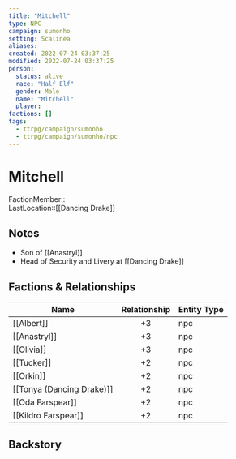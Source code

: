 ```yaml
---
title: "Mitchell"
type: NPC
campaign: sumonho
setting: Scalinea
aliases: 
created: 2022-07-24 03:37:25
modified: 2022-07-24 03:37:25
person:
  status: alive
  race: "Half Elf"
  gender: Male
  name: "Mitchell"
  player: 
factions: []
tags:
  - ttrpg/campaign/sumonho
  - ttrpg/campaign/sumonho/npc
---
```


# Mitchell

FactionMember::  
LastLocation::[[Dancing Drake]]

## Notes

- Son of [[Anastryl]]
- Head of Security and Livery at [[Dancing Drake]]

## Factions & Relationships

| Name                      | Relationship | Entity Type |
| ------------------------- |:------------:| ----------- |
| [[Albert]]                |      +3      | npc         |
| [[Anastryl]]              |      +3      | npc         |
| [[Olivia]]                |      +3      | npc         |
| [[Tucker]]                |      +2      | npc         |
| [[Orkin]]                 |      +2      | npc         |
| [[Tonya (Dancing Drake)]] |      +2      | npc         |
| [[Oda Farspear]]          |      +2      | npc         |
| [[Kildro Farspear]]       |      +2      | npc         |



## Backstory